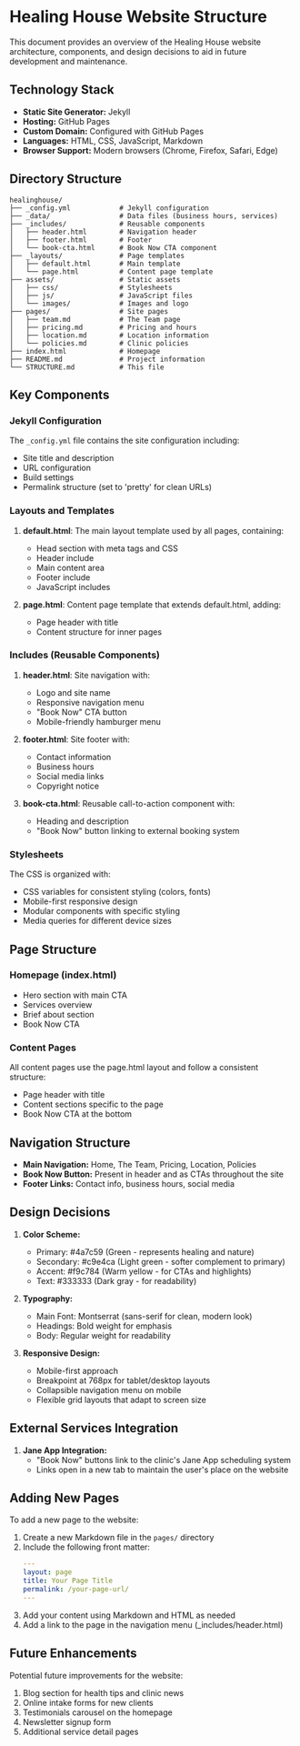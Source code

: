 # Healing House Website Structure

This document provides an overview of the Healing House website architecture, components, and design decisions to aid in future development and maintenance.

## Technology Stack

- **Static Site Generator:** Jekyll
- **Hosting:** GitHub Pages
- **Custom Domain:** Configured with GitHub Pages
- **Languages:** HTML, CSS, JavaScript, Markdown
- **Browser Support:** Modern browsers (Chrome, Firefox, Safari, Edge)

## Directory Structure

```
healinghouse/
├── _config.yml            # Jekyll configuration
├── _data/                 # Data files (business hours, services)
├── _includes/             # Reusable components
│   ├── header.html        # Navigation header
│   ├── footer.html        # Footer
│   └── book-cta.html      # Book Now CTA component
├── _layouts/              # Page templates
│   ├── default.html       # Main template 
│   └── page.html          # Content page template
├── assets/                # Static assets
│   ├── css/               # Stylesheets
│   ├── js/                # JavaScript files
│   └── images/            # Images and logo
├── pages/                 # Site pages
│   ├── team.md            # The Team page
│   ├── pricing.md         # Pricing and hours
│   ├── location.md        # Location information
│   └── policies.md        # Clinic policies
├── index.html             # Homepage
├── README.md              # Project information
└── STRUCTURE.md           # This file
```

## Key Components

### Jekyll Configuration

The `_config.yml` file contains the site configuration including:
- Site title and description
- URL configuration
- Build settings
- Permalink structure (set to 'pretty' for clean URLs)

### Layouts and Templates

1. **default.html**: The main layout template used by all pages, containing:
   - Head section with meta tags and CSS
   - Header include
   - Main content area
   - Footer include
   - JavaScript includes

2. **page.html**: Content page template that extends default.html, adding:
   - Page header with title
   - Content structure for inner pages

### Includes (Reusable Components)

1. **header.html**: Site navigation with:
   - Logo and site name
   - Responsive navigation menu
   - "Book Now" CTA button
   - Mobile-friendly hamburger menu

2. **footer.html**: Site footer with:
   - Contact information
   - Business hours
   - Social media links
   - Copyright notice

3. **book-cta.html**: Reusable call-to-action component with:
   - Heading and description
   - "Book Now" button linking to external booking system

### Stylesheets

The CSS is organized with:
- CSS variables for consistent styling (colors, fonts)
- Mobile-first responsive design
- Modular components with specific styling
- Media queries for different device sizes

## Page Structure

### Homepage (index.html)
- Hero section with main CTA
- Services overview
- Brief about section
- Book Now CTA

### Content Pages
All content pages use the page.html layout and follow a consistent structure:
- Page header with title
- Content sections specific to the page
- Book Now CTA at the bottom

## Navigation Structure

- **Main Navigation:** Home, The Team, Pricing, Location, Policies
- **Book Now Button:** Present in header and as CTAs throughout the site
- **Footer Links:** Contact info, business hours, social media

## Design Decisions

1. **Color Scheme:**
   - Primary: #4a7c59 (Green - represents healing and nature)
   - Secondary: #c9e4ca (Light green - softer complement to primary)
   - Accent: #f9c784 (Warm yellow - for CTAs and highlights)
   - Text: #333333 (Dark gray - for readability)

2. **Typography:**
   - Main Font: Montserrat (sans-serif for clean, modern look)
   - Headings: Bold weight for emphasis
   - Body: Regular weight for readability

3. **Responsive Design:**
   - Mobile-first approach
   - Breakpoint at 768px for tablet/desktop layouts
   - Collapsible navigation menu on mobile
   - Flexible grid layouts that adapt to screen size

## External Services Integration

1. **Jane App Integration:**
   - "Book Now" buttons link to the clinic's Jane App scheduling system
   - Links open in a new tab to maintain the user's place on the website

## Adding New Pages

To add a new page to the website:

1. Create a new Markdown file in the `pages/` directory
2. Include the following front matter:
   ```yaml
   ---
   layout: page
   title: Your Page Title
   permalink: /your-page-url/
   ---
   ```
3. Add your content using Markdown and HTML as needed
4. Add a link to the page in the navigation menu (_includes/header.html)

## Future Enhancements

Potential future improvements for the website:

1. Blog section for health tips and clinic news
2. Online intake forms for new clients
3. Testimonials carousel on the homepage
4. Newsletter signup form
5. Additional service detail pages 
